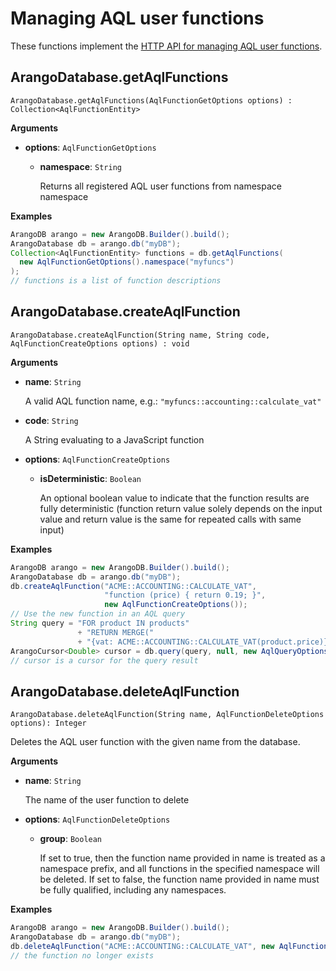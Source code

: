 # Managing AQL user functions

These functions implement the
[HTTP API for managing AQL user functions](https://www.arangodb.com/docs/devel/http/aql-user-functions.html).

## ArangoDatabase.getAqlFunctions

`ArangoDatabase.getAqlFunctions(AqlFunctionGetOptions options) : Collection<AqlFunctionEntity>`

**Arguments**

- **options**: `AqlFunctionGetOptions`

  - **namespace**: `String`

    Returns all registered AQL user functions from namespace namespace

**Examples**

```Java
ArangoDB arango = new ArangoDB.Builder().build();
ArangoDatabase db = arango.db("myDB");
Collection<AqlFunctionEntity> functions = db.getAqlFunctions(
  new AqlFunctionGetOptions().namespace("myfuncs")
);
// functions is a list of function descriptions
```

## ArangoDatabase.createAqlFunction

`ArangoDatabase.createAqlFunction(String name, String code, AqlFunctionCreateOptions options) : void`

**Arguments**

- **name**: `String`

  A valid AQL function name, e.g.: `"myfuncs::accounting::calculate_vat"`

- **code**: `String`

  A String evaluating to a JavaScript function

- **options**: `AqlFunctionCreateOptions`

  - **isDeterministic**: `Boolean`

    An optional boolean value to indicate that the function results are fully
    deterministic (function return value solely depends on the input value
    and return value is the same for repeated calls with same input)

**Examples**

```Java
ArangoDB arango = new ArangoDB.Builder().build();
ArangoDatabase db = arango.db("myDB");
db.createAqlFunction("ACME::ACCOUNTING::CALCULATE_VAT",
                     "function (price) { return 0.19; }",
                     new AqlFunctionCreateOptions());
// Use the new function in an AQL query
String query = "FOR product IN products"
               + "RETURN MERGE("
               + "{vat: ACME::ACCOUNTING::CALCULATE_VAT(product.price)}, product)";
ArangoCursor<Double> cursor = db.query(query, null, new AqlQueryOptions(), Double.class);
// cursor is a cursor for the query result
```

## ArangoDatabase.deleteAqlFunction

`ArangoDatabase.deleteAqlFunction(String name, AqlFunctionDeleteOptions options): Integer`

Deletes the AQL user function with the given name from the database.

**Arguments**

- **name**: `String`

  The name of the user function to delete

- **options**: `AqlFunctionDeleteOptions`

  - **group**: `Boolean`

    If set to true, then the function name provided in name is treated as a
    namespace prefix, and all functions in the specified namespace will be deleted.
    If set to false, the function name provided in name must be fully qualified,
    including any namespaces.

**Examples**

```Java
ArangoDB arango = new ArangoDB.Builder().build();
ArangoDatabase db = arango.db("myDB");
db.deleteAqlFunction("ACME::ACCOUNTING::CALCULATE_VAT", new AqlFunctionDeleteOptions());
// the function no longer exists
```
